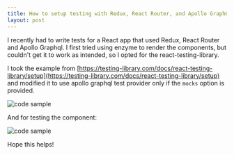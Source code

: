 ```yaml
---
title: How to setup testing with Redux, React Router, and Apollo GraphQL
layout: post
---
```


I recently had to write tests for a React app that used Redux, React Router and
Apollo Graphql. I first tried using enzyme to render the components, but couldn't get it
to work as intended, so I opted for the react-testing-library.

I took the example from [https://testing-library.com/docs/react-testing-library/setup](https://testing-library.com/docs/react-testing-library/setup)
and modified it to use apollo graphql test provider only if the `mocks` option is provided.

![code sample][sample-1]

And for testing the component:

![code sample][sample-2]

Hope this helps!

[sample-1]: {{site.url}}/Blog/images/post-assets/2020-07-29-1.png "Code Sample"
[sample-2]: {{site.url}}/Blog/images/post-assets/2020-07-29-2.png "Code Sample"